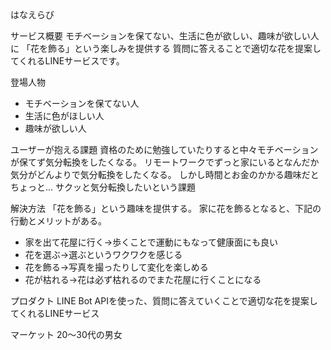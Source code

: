 はなえらび

サービス概要
モチベーションを保てない、生活に色が欲しい、趣味が欲しい人に 「花を飾る」という楽しみを提供する 質問に答えることで適切な花を提案してくれるLINEサービスです。

登場人物
* モチベーションを保てない人
* 生活に色がほしい人
* 趣味が欲しい人

ユーザーが抱える課題
資格のために勉強していたりすると中々モチベーションが保てず気分転換をしたくなる。 リモートワークでずっと家にいるとなんだか気分がどんよりで気分転換をしたくなる。 しかし時間とお金のかかる趣味だとちょっと... サクッと気分転換したいという課題

解決方法
「花を飾る」という趣味を提供する。 家に花を飾るとなると、下記の行動とメリットがある。
* 家を出て花屋に行く→歩くことで運動にもなって健康面にも良い
* 花を選ぶ→選ぶというワクワクを感じる
* 花を飾る→写真を撮ったりして変化を楽しめる
* 花が枯れる→花は必ず枯れるのでまた花屋に行くことになる

プロダクト
LINE Bot APIを使った、質問に答えていくことで適切な花を提案してくれるLINEサービス

マーケット
20〜30代の男女

